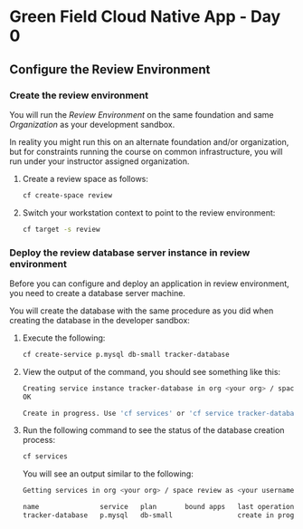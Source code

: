 # Green Field Cloud Native App - Day 0

## Configure the Review Environment

### Create the review environment

You will run the *Review Environment* on the same foundation and same
*Organization* as your development sandbox.

In reality you might run this on an alternate foundation and/or
organization,
but for constraints running the course on common infrastructure,
you will run under your instructor assigned organization.

1.  Create a review space as follows:

    ```bash
    cf create-space review
    ```

1.  Switch your workstation context to point to the review environment:

    ```bash
    cf target -s review
    ```

### Deploy the review database server instance in review environment

Before you can configure and deploy an application in review environment,
you need to create a database server machine.

You will create the database with the same procedure as you did when
creating the database in the developer sandbox:

1.  Execute the following:

    ```bash
    cf create-service p.mysql db-small tracker-database
    ```

1.  View the output of the command,
    you should see something like this:

    ```bash
    Creating service instance tracker-database in org <your org> / space review as <user username>...
    OK

    Create in progress. Use 'cf services' or 'cf service tracker-database' to check operation status.
    ```

1.  Run the following command to see the status of the database creation
    process:

    ```bash
    cf services
    ```

    You will see an output similar to the following:

    ```bash
    Getting services in org <your org> / space review as <your username>...

    name               service   plan       bound apps   last operation       broker                   upgrade available
    tracker-database   p.mysql   db-small                create in progress   dedicated-mysql-broker   no
    ```
